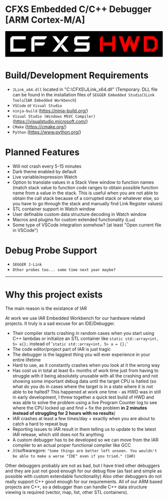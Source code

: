 # CFXS Embedded C/C++ Debugger [ARM Cortex-M/A]
![CFXS HWD](https://github.com/CFXS/CFXS-Hardware-Debugger/blob/master/Logo.png)

# Build/Development Requirements
- `JLink_x64.dll` located in "C:\CFXS\JLink_x64.dll" (Temporary. DLL file can be found in the installation files of `SEGGER Embedded Studio`/`JLink Tools`/`IAR Embedded Workbench`)
- `VSCode` or `Visual Studio`
- `ninja-build` (https://ninja-build.org/)
- `Visual Studio (Windows MSVC Compiler)` (https://visualstudio.microsoft.com/)
- `CMake` (https://cmake.org/)
- `Python` (https://www.python.org/)

# Planned Features
- Will not crash every 5-15 minutes
- Dark theme enabled by default
- Live variable/expression Watch
- Option to translate values in a Stack View window to function names (match stack value to function code ranges to obtain possible function name from a value in the stack. This is useful when you are not able to obtain the call stack because of a corrupted stack or whatever else, so you have to go through the stack and manually find Link Register values)
- STL container support in Watch window
- User definable custom data structure decoding in Watch window
- Macros and plugins for custom extended functionality (`Lua`)
- Some type of VSCode integration somehow? (at least "Open current file in VSCode")
 
# Debug Probe Support
- `SEGGER J-Link`
- `Other probes too... some time next year maybe?`

---

# Why this project exists
The main reason is the existance of IAR

At work we use IAR Embedded Workbench for our hardware related projects. It truly is a sad excuse for an IDE/Debugger.
- Their compiler starts crashing in random cases when you start using C++ lambdas or initialize an STL container like `static std::array<int, 5> a{};` instead of '`static std::array<int, 5> a = {};`'
- The code editor/project part of IAR is just tragic
- The debugger is the laggiest thing you will ever experience in your entire lifetime
- Hard to use, as it constantly crashes when you look at it the wrong way
- Has cost us in total at least 6+ months of work time just from having to struggle with it being absolutely unusable with all the crashing and not showing some important debug data until the target CPU is hatled (so what do you do in cases where the target is in a state where it is not able to be halted? This happened at work one time - as HWD was in still in early development, I threw together a quick test build of HWD and was able to solve the problem using a live Program Counter log to see where the CPU locked up and find + fix the problem **in 2 minutes instead of struggling for 2 hours with no results**)
- IAR crashes at least a few times/day + exactly when you are about to catch a hard to repeat bug
- Reporting issues to IAR result in them telling us to update to the latest IAR release, which still does not fix anything
- A custom debugger has to be developed so we can move from the IAR compiler to an actual proper functional compiler like GCC
- /r/softwaregore: `"Some things are better left unseen. You wouldn't be able to make a worse "IDE" even if you tried." (IAR)`

Other debuggers probably are not as bad, but I have tried other debuggers and they are just not good enough for our debug flow (as fast and simple as possible with custom extendable functionality)
Also other debuggers do not really support C++ good enough for our requirements. All of our ARM based projects are C++, so a debugger than can handle C++ data structure viewing is required (vector, map, list, other STL containers).
